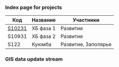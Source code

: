 ### Index page for projects

| Код | Название | Участники |
|-------|--------|---------|
| [S10231](p/1.html) |  ХБ фаза 1 | Развитие |
| S10931 |  ХБ фаза 2 | Развитие |
| S122 | Куюмба | Развитие, Заполярье |

### GIS data update stream
